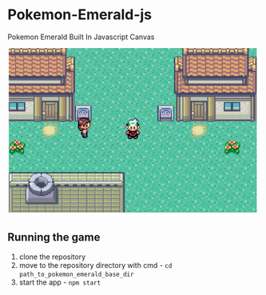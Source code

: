 # Pokemon-Emerald-js
Pokemon Emerald Built In Javascript Canvas

![Littleroot Town](screenshots/1.png)

## Running the game
1. clone the repository
2. move to the repository directory with cmd - `cd path_to_pokemon_emerald_base_dir`
3. start the app - `npm start`
